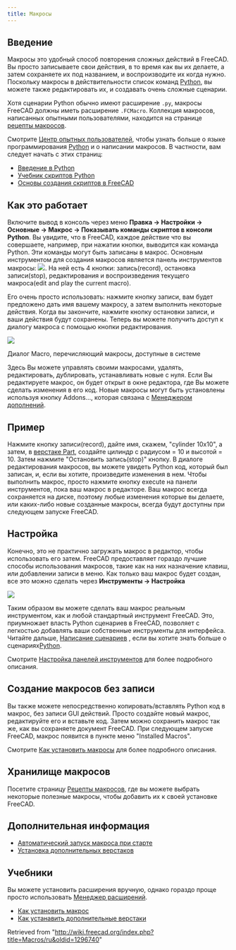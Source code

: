 ```yaml
---
title: Макросы
---
```

## Введение

Макросы это удобный способ повторения сложных действий в FreeCAD. Вы просто записываете свои действия, в то время как вы их делаете, а затем сохраняете их под названием, и воспроизводите их когда нужно. Поскольку макросы в действительности список команд [Python](/Python/ru "Python/ru"), вы можете также редактировать их, и создавать очень сложные сценарии.

Хотя сценарии Python обычно имеют расширение `.py`, макросы FreeCAD должны иметь расширение `.FCMacro`. Коллекция макросов, написанных опытными пользователями, находится на странице [рецепты макросов](/Macros_recipes/ru "Macros recipes/ru").

Смотрите [Центр опытных пользователей](/Power_users_hub/ru "Power users hub/ru"), чтобы узнать больше о языке программирования [Python](/Python/ru "Python/ru") и о написании макросов. В частности, вам следует начать с этих страниц:

* [Введение в Python](/Introduction_to_Python/ru "Introduction to Python/ru")
* [Учебник скриптов Python](/Python_scripting_tutorial/ru "Python scripting tutorial/ru")
* [Основы создания скриптов в FreeCAD](/FreeCAD_Scripting_Basics/ru "FreeCAD Scripting Basics/ru")

## Как это работает

Включите вывод в консоль через меню **Правка → Настройки → Основные → Макрос → Показывать команды скриптов в консоли Python**. Вы увидите, что в FreeCAD, каждое действие что вы совершаете, например, при нажатии кнопки, выводится как команда Python. Эти команды могут быть записаны в макрос. Основным инструментом для создания макросов является панель инструментов макросы: ![](/images/Macros_toolbar.jpg). На ней есть 4 кнопки: запись(record), остановка записи(stop), редактирования и воспроизведения текущего макроса(edit and play the current macro).

Его очень просто использовать: нажмите кнопку записи, вам будет предложено дать имя вашему макросу, а затем выполнить некоторые действия. Когда вы закончите, нажмите кнопку остановки записи, и ваши действия будут сохранены. Теперь вы можете получить доступ к диалогу макроса с помощью кнопки редактирования.

![](/images/Macros.png)

Диалог Macro, перечисляющий макросы, доступные в системе

Здесь Вы можете управлять своими макросами, удалять, редактировать, дублировать, устанавливать новые с нуля. Если Вы редактируете макрос, он будет открыт в окне редактора, где Вы можете сделать изменения в его код. Новые макросы могут быть установлены используя кнопку Addons..., которая связана с [Менеджером дополнений](/Std_AddonMgr/ru "Std AddonMgr/ru").

## Пример

Нажмите кнопку записи(record), дайте имя, скажем, "cylinder 10x10", а затем, в [верстаке Part](/Part_Workbench/ru "Part Workbench/ru"), создайте цилиндр с радиусом = 10 и высотой = 10. Затем нажмите "Остановить запись(stop)" кнопку. В диалоге редактирования макросов, вы можете увидеть Python код, который был записан, и, если вы хотите, произведите изменения в нем. Чтобы выполнить макрос, просто нажмите кнопку execute на панели инструментов, пока ваш макрос в редакторе. Ваш макрос всегда сохраняется на диске, поэтому любые изменения которые вы делаете, или каких-либо новые созданные макросы, всегда будут доступны при следующем запуске FreeCAD.

## Настройка

Конечно, это не практично загружать макрос в редактор, чтобы использовать его затем. FreeCAD предоставляет гораздо лучшие способы использования макросов, такие как на них назначение клавиш, или добавлении записи в меню. Как только ваш макрос будет создан, все это можно сделать через **Инструменты → Настройка**

![](/images/Macros_config.jpg)

Таким образом вы можете сделать ваш макрос реальным инструментом, как и любой стандартный инструмент FreeCAD. Это, приумножает власть Python сценариев в FreeCAD, позволяет с легкостью добавлять ваши собственные инструменты для интерфейса. Читайте дальше, [Написание сценариев](/Scripting "Scripting") , если вы хотите знать больше о сценариях[Python](/Python "Python").

Смотрите [Настройка панелей инструментов](/Customize_Toolbars/ru "Customize Toolbars/ru") для более подробного описания.

## Создание макросов без записи

Вы также можете непосредственно копировать/вставлять Python код в макрос, без записи GUI действий. Просто создайте новый макрос, редактируйте его и вставьте код. Затем можно сохранить макрос так же, как вы сохраняете документ FreeCAD. При следующем запуске FreeCAD, макрос появится в пункте меню "Installed Macros".

Смотрите [Как установить макросы](/How_to_install_macros/ru "How to install macros/ru") для более подробного описания.

## Хранилище макросов

Посетите страницу [Рецепты макросов](/Macros_recipes/ru "Macros recipes/ru"), где вы можете выбрать некоторые полезные макросы, чтобы добавить их к своей установке FreeCAD.

## Дополнительная информация

* [Автоматический запуск макроса при старте](/Macro_at_Startup/ru "Macro at Startup/ru")
* [Установка дополнительных верстаков](/Installing_more_workbenches/ru "Installing more workbenches/ru")

## Учебники

Вы можете установить расширения вручную, однако гораздо проще просто использовать [Менеджер расширений](/Std_AddonMgr/ru "Std AddonMgr/ru").

* [Как установить макрос](/How_to_install_macros/ru "How to install macros/ru")
* [Как устанавить дополнительные верстаки](/How_to_install_additional_workbenches/ru "How to install additional workbenches/ru")

Retrieved from "<http://wiki.freecad.org/index.php?title=Macros/ru&oldid=1296740>"